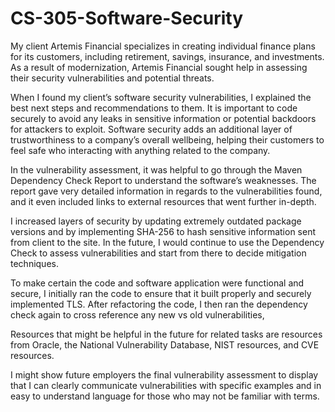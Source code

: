 # CS-305-Software-Security

My client Artemis Financial specializes in creating individual finance plans for its customers, including retirement, savings, insurance, and investments. As a result of modernization, Artemis Financial sought help in assessing their security vulnerabilities and potential threats.

When I found my client’s software security vulnerabilities, I explained the best next steps and recommendations to them. It is important to code securely to avoid any leaks in sensitive information or potential backdoors for attackers to exploit. Software security adds an additional layer of trustworthiness to a company’s overall wellbeing, helping their customers to feel safe who interacting with anything related to the company.

In the vulnerability assessment, it was helpful to go through the Maven Dependency Check Report to understand the software’s weaknesses. The report gave very detailed information in regards to the vulnerabilities found, and it even included links to external resources that went further in-depth.

I increased layers of security by updating extremely outdated package versions and by implementing SHA-256 to hash sensitive information sent from client to the site. In the future, I would continue to use the Dependency Check to assess vulnerabilities and start from there to decide mitigation techniques.

To make certain the code and software application were functional and secure, I initially ran the code to ensure that it built properly and securely implemented TLS. After refactoring the code, I then ran the dependency check again to cross reference any new vs old vulnerabilities,

Resources that might be helpful in the future for related tasks are resources from Oracle, the National Vulnerability Database, NIST resources, and CVE resources.

I might show future employers the final vulnerability assessment to display that I can clearly communicate vulnerabilities with specific examples and in easy to understand language for those who may not be familiar with terms.
